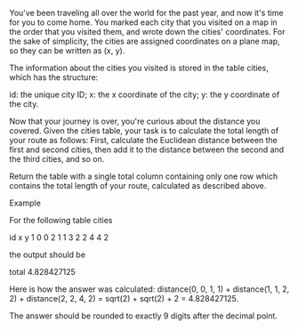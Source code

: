 You've been traveling all over the world for the past year, and now it's time for you to come home. You marked each city that you visited on a map in the order that you visited them, and wrote down the cities' coordinates. For the sake of simplicity, the cities are assigned coordinates on a plane map, so they can be written as (x, y).

The information about the cities you visited is stored in the table cities, which has the structure:

id: the unique city ID;
x: the x coordinate of the city;
y: the y coordinate of the city.

Now that your journey is over, you're curious about the distance you covered. Given the cities table, your task is to calculate the total length of your route as follows: First, calculate the Euclidean distance between the first and second cities, then add it to the distance between the second and the third cities, and so on.

Return the table with a single total column containing only one row which contains the total length of your route, calculated as described above.

Example

For the following table cities

id	x	y
1	0	0
2	1	1
3	2	2
4	4	2

the output should be

total
4.828427125

Here is how the answer was calculated:
distance(0, 0, 1, 1) + distance(1, 1, 2, 2) + distance(2, 2, 4, 2) = sqrt(2) + sqrt(2) + 2 = 4.828427125.

The answer should be rounded to exactly 9 digits after the decimal point.